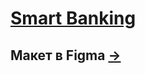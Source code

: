 # [Smart Banking](https://dmitriy-rassol.github.io/Project-BK-Yasenevo/)
  
##  Макет в Figma [→ ](https://www.figma.com/file/zOncfT9PHBPWlaVqtAHGDS/Smart-Banking-Landing-Page-(Community)-(Copy)?node-id=0%3A1&mode=dev)
